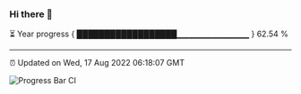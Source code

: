 ### Hi there 👋

⏳ Year progress { ██████████████████▁▁▁▁▁▁▁▁▁▁▁▁ } 62.54 %

---

⏰ Updated on Wed, 17 Aug 2022 06:18:07 GMT

![Progress Bar CI](https://github.com/liununu/liununu/workflows/Progress%20Bar%20CI/badge.svg)
